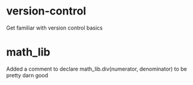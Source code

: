 # version-control
Get familiar with version control basics

# math_lib
Added a comment to declare math_lib.div(numerator, denominator) to be pretty darn good
